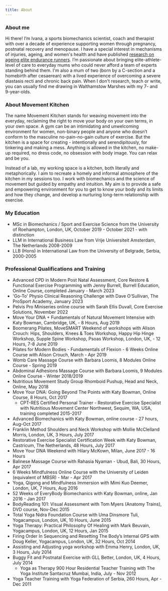 ```yaml
---
title: About
---
```


### About me

Hi there! I’m Ivana, a sports biomechanics scientist, coach and therapist with over a decade of experience supporting women through pregnancy, postnatal recovery and menopause. I have a special interest in mechanisms of injuries, ageing, and women's health and have published [research on ageing elite endurance runners](https://commons.nmu.edu/isbs/vol40/iss1/36/). I’m passionate about bringing elite-athlete-level of care to everyday mums who could never afford a team of experts standing behind them. I'm also a mum of two (born by a C-section and a homebirth after cesaerean) with a lived experience of overcoming a severe diastasis recti and chronic back pain. When I don't research, teach or write, you can usually find me drawing in Walthamstow Marshes with my 7- and 9-year-olds.

### About Movement Kitchen

The name Movement Kitchen stands for weaving movement into the everyday, reclaiming the right to move your body on your own terms, in your own space. A gym can be an intimidating and unwelcoming environment for women, non-binary people and anyone who doesn’t conform to the masculine no-pain-no-gain culture of exercise. But the kitchen is a space for creating - intentionally and serendipitously, for tinkering and making a mess. Anything is allowed in the kitchen, no make-up required, no dress code, no obsession with body image. You can relax and be you.

Instead of a lab, my working space is a kitchen, both literally and metaphorically. I aim to recreate a homely and informal atmosphere of the kitchen in my sessions too. I work with biomechanics and the science of movement but guided by empathy and intuition. My aim is to provide a safe and empowering environment for you to get to know your body and its limits and how they change, and develop a nurturing long-term relationship with exercise. 


### My Education

- MSc in Biomechanics / Sport and Exercise Science from the University of
  Roehampton, London, UK, October 2019 - October 2021 - with distinction
- LLM in International Business Law from Vrije Universiteit Amsterdam, The
  Netherlands 2008-2009
- LLB (Hons) in International Law from the University of Belgrade, Serbia,
  2000-2005

### Professional Qualifications and Training

- Advanced CPD in Modern Post Natal Assessment, Core Restore & Functional Exercise Programming with Jenny Burrell,
  Burrell Education, Online Course, completed January - March 2023
- 'Go-To' Physio Clinical Reasoning Challenge with Dave O’Sullivan, The ProSport Academy, January 2023
- Pelvis Pro Miniseries online course with Sarah Ellis Duvall, Core Exercise Solutions, November 2022
- Move Your DNA + Fundamentals of Natural Movement Intensive with Katy Bowman,
  Cambridge, UK, - 8 Hours, Aug 2019 
- Boomerang Pilates, MoveSMART Weekend of workshops with Alison Crouch: Hips,
  Shoulders, Knees & Toes Workshop, Happy Hip Hinge Workshop, Supple Spine
  Workshop, Psoas Workshop, London, UK,  - 12 Hours, 7-8 June 2019
- Pilates for Modern Bodies - Fundamentals of Flexion - 6 Weeks Online Course
  with Alison Crouch, March - Apr 2019
- Womb Care Massage Course with Barbara Loomis, 8 Modules Online Course - Spring
  2019
- Abdominal Adhesions Massage Course with Barbara Loomis, 9 Modules Online
  Course - Winter 2018/2019
- Nutritious Movement Study Group Rhomboid Pushup, Head and Neck, Online, May
  2018
- Move Your DNA: Going Beyond The Points with Katy Bowman, Online Course, 8 Hours, Oct
  2017
  - CPT-RES Certified Personal Trainer - Restorative Exercise Specialist with
  Nutritious Movement Center Northwest, Sequim, WA, USA, training completed
  2015-2017
- Advanced Biomechanics with Katy Bowman, online course - 27 hours, Aug-Oct 2017
- Franklin Method Shoulders and Neck Workshop with Mollie McClelland Morris,
  London, UK, 3 Hours, July 2017
- Restorative Exercise Specialist Certification Week with Katy Bowman,
  Castricum, The Netherlands,  48 Hours, July 2017
- Move Your DNA Weekend with Hilary McKown, Milan, June 2017 - 16 Hours
- Balinese Massage Course with Rahasia Nyaman - Ubud, Bali, 30 Hours, Apr 2017
- 6 Weeks Mindfulness Online Course with the University of Leiden (equivalent of
  MBSR) - Mar - Apr 2017
- Yoga, Qigong and Mindfulness Immersion with Mimi Kuo Deemer, London, UK, 7 Hours, Aug
  2016
- 52 Weeks of EveryBody Biomechanics with Katy Bowman, online, Jan 2016 - Jan
  2017
- BodyReading 101: Visual Assessment with Tom Myers (Anatomy Trains), DVD
  course, Nov-Dec 2015
- Total Yoga Nidra Foundation Course with Uma Dinsmore Tuli, Yogacampus, London,
  UK, 10 Hours, June 2015
- Yoga Therapy: Practical Philosophy Of Healing with Mark Beuvain, Yogacampus,
  London, UK, 12 Hours, Jan 2015
- Firing Order In Sequencing and Resetting The Body’s Internal GPS with Doug
  Keller, Yogacampus, London, UK, 32 Hours, Oct 2014
- Assisting and Adjusting yoga workshop with Emma Henry, London, UK, 3 Hours, July 2014
- Buggy Fit and Postnatal Exercise with GLL Better, London, UK, 4 Hours, July 2014
  - Yoga as Therapy 900 Hour Residential Teacher Training with The Yoga Institute Santacruz Mumbai, India, July -
  Nov 2012
- Yoga Teacher Training with Yoga Federation of Serbia, 260 Hours, Apr - Dec 2011